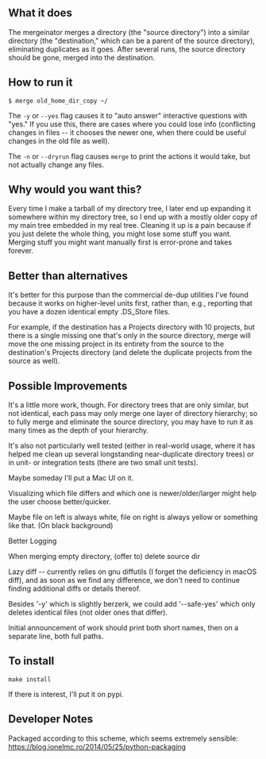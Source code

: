 ## What it does
The mergeinator merges a directory (the "source directory") into a similar directory
(the "destination," which can be a parent of the source directory), eliminating
duplicates as it goes.  After several runs, the source directory should be gone,
merged into the destination.

## How to run it
```
$ merge old_home_dir_copy ~/
```

The `-y` or `--yes` flag causes it to "auto answer" interactive questions with "yes."  If
you use this, there are cases where you could lose info (conflicting changes in files -- it
chooses the newer one, when there could be useful changes in the old file as well).

The `-n` or `--dryrun` flag causes `merge` to print the actions it would take, but not
actually change any files.

## Why would you want this?
Every time I make a tarball of my directory tree, I later end up expanding it somewhere
within my directory tree, so I end up with a mostly older copy of my main tree embedded in
my real tree.  Cleaning it up is a pain because if you just delete the whole thing, you
might lose some stuff you want.  Merging stuff you might want manually first is error-prone
and takes forever.

## Better than alternatives
It's better for this purpose than the commercial de-dup utilities I've found because it
works on higher-level units first, rather than, e.g., reporting that you have a dozen
identical empty .DS_Store files.

For example, if the destination has a Projects directory with 10 projects, but there is a
single missing one that's only in the source directory, merge will move the one missing
project in its entirety from the source to the destination's Projects directory (and delete
the duplicate projects from the source as well).

## Possible Improvements
It's a little more work, though.  For directory trees that are only similar, but not
identical, each pass may only merge one layer of directory hierarchy; so to fully merge and
eliminate the source directory, you may have to run it as many times as the depth of your
hierarchy.

It's also not particularly well tested (either in real-world usage, where it has helped me
clean up several longstanding near-duplicate directory trees) or in unit- or integration
tests (there are two small unit tests).

Maybe someday I'll put a Mac UI on it.

Visualizing which file differs and which one is newer/older/larger
might help the user choose better/quicker.

Maybe file on left is always white, file on right is always yellow or
something like that.  (On black background)

Better Logging

When merging empty directory, (offer to) delete source dir

Lazy diff -- currently relies on gnu diffutils (I forget the
deficiency in macOS diff), and as soon as we find any difference, we
don't need to continue finding additional diffs or details thereof.

Besides '-y' which is slightly berzerk, we could add '--safe-yes'
which only deletes identical files (not older ones that differ).

Initial announcement of work should print both short names, then on a
separate line, both full paths.


## To install
```
make install
```

If there is interest, I'll put it on pypi.

## Developer Notes
Packaged according to this scheme, which seems extremely sensible:
https://blog.ionelmc.ro/2014/05/25/python-packaging
